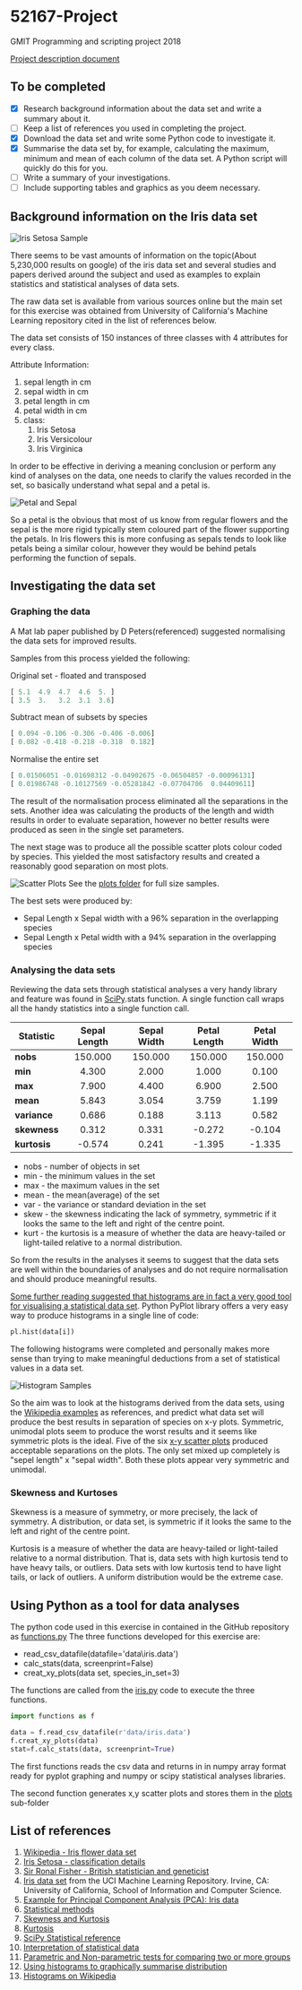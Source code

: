 <!-- https://guides.github.com/features/mastering-markdown/ -->

# 52167-Project

GMIT Programming and scripting project 2018

[Project description document](doc/GMIT_Project_Description.pdf)

## To be completed

- [x] Research background information about the data set and write a summary about it.
- [ ] Keep a list of references you used in completing the project.
- [x] Download the data set and write some Python code to investigate it.
- [x] Summarise the data set by, for example, calculating the maximum, minimum and mean of each column of the data set. A Python script will quickly do this for you.
- [ ] Write a summary of your investigations.
- [ ] Include supporting tables and graphics as you deem necessary.

## Background information on the Iris data set

![Iris Setosa Sample](http://www.twofrog.com/images/iris38a.jpg)

There seems to be vast amounts of information on the topic(About 5,230,000 results on google) of the iris data set and several studies and papers derived around the subject and used as examples to explain statistics and statistical analyses of data sets.

The raw data set is available from various sources online but the main set for this exercise was obtained from University of California's Machine Learning repository cited in the list of references below.

The data set consists of 150 instances of three classes with 4 attributes for every class.

Attribute Information:

1. sepal length in cm
1. sepal width in cm
1. petal length in cm
1. petal width in cm
1. class:
   1. Iris Setosa
   1. Iris Versicolour
   1. Iris Virginica

In order to be effective in deriving a meaning conclusion or perform any kind of analyses on the data, one needs to clarify the values recorded in the set, so basically understand what sepal and a petal is.

![Petal and Sepal](https://www.wpclipart.com/plants/diagrams/plant_parts/petal_sepal_label.png)

So a petal is the obvious that most of us know from regular flowers and the sepal is the more rigid typically stem coloured part of the flower supporting the petals. In Iris flowers this is more confusing as sepals tends to look like petals being a similar colour, however they would be behind petals performing the function of sepals.

## Investigating the data set

### Graphing the data

A Mat lab paper published by D Peters(referenced) suggested normalising the data sets for improved results.

Samples from this process yielded the following:

Original set - floated and transposed

```python
[ 5.1  4.9  4.7  4.6  5. ]
[ 3.5  3.   3.2  3.1  3.6]
```

Subtract mean of subsets by species

```python
[ 0.094 -0.106 -0.306 -0.406 -0.006]
[ 0.082 -0.418 -0.218 -0.318  0.182]
```

Normalise the entire set

```python
[ 0.01506051 -0.01698312 -0.04902675 -0.06504857 -0.00096131]
[ 0.01986748 -0.10127569 -0.05281842 -0.07704706  0.04409611]
```

The result of the normalisation process eliminated all the separations in the sets. Another idea was calculating the products of the length and width results in order to evaluate separation, however no better results were produced as seen in the single set parameters.

The next stage was to produce all the possible scatter plots colour coded by species. This yielded the most satisfactory results and created a reasonably good separation on most plots.

![Scatter Plots](samples/Capture.JPG)
See the [plots folder](plots/) for full size samples.

The best sets were produced by:

- Sepal Length x Sepal width with a 96% separation in the overlapping species
- Sepal Length x Petal width with a 94% separation in the overlapping species

### Analysing the data sets

Reviewing the data sets through statistical analyses a very handy library and feature was found in [SciPy][1].stats function. A single function call wraps all the handy statistics into a single function call.

Statistic|Sepal Length|Sepal Width|Petal Length|Petal Width
---------|:----------:|:---------:|:----------:|:-----------:
**nobs**|150.000|150.000|150.000|150.000
**min**|4.300|2.000|1.000|0.100
**max**|7.900|4.400|6.900|2.500
**mean**|5.843|3.054|3.759|1.199
**variance**|0.686|0.188|3.113|0.582
**skewness**|0.312|0.331|-0.272|-0.104
**kurtosis**|-0.574|0.241|-1.395|-1.335

- nobs  - number of objects in set
- min   - the minimum values in the set
- max   - the maximum values in the set
- mean  - the mean(average) of the set
- var   - the variance or standard deviation in the set
- skew  - the skewness indicating the lack of symmetry, symmetric if it looks the same to the left and right of the centre point.
- kurt  - the kurtosis is a measure of whether the data are heavy-tailed or light-tailed relative to a normal distribution.

So from the results in the analyses it seems to suggest that the data sets are well within the boundaries of analyses and do not require normalisation and should produce meaningful results.

[Some further reading suggested that histograms are in fact a very good tool for visualising a statistical data set][5]. Python PyPlot library offers a very easy way to produce histograms in a single line of code:

```python
pl.hist(data[i])
```

The following histograms were completed and personally makes more sense than trying to make meaningful deductions from a set of statistical values in a data set.

![Histogram Samples](samples/Histograms.jpg)

So the aim was to look at the histograms derived from the data sets, using the [Wikipedia examples][6] as references, and predict what data set will produce the best results in separation of species on x-y plots. Symmetric, unimodal plots seem to produce the worst results and it seems like symmetric plots is the ideal. Five of the six [x-y scatter plots][4] produced acceptable separations on the plots. The only set mixed up completely is "sepel length" x "sepal width". Both these plots appear very symmetric and unimodal.

### Skewness and Kurtoses

Skewness is a measure of symmetry, or more precisely, the lack of symmetry. A distribution, or data set, is symmetric if it looks the same to the left and right of the centre point.

Kurtosis is a measure of whether the data are heavy-tailed or light-tailed relative to a normal distribution. That is, data sets with high kurtosis tend to have heavy tails, or outliers. Data sets with low kurtosis tend to have light tails, or lack of outliers. A uniform distribution would be the extreme case.

## Using Python as a tool for data analyses

The python code used in this exercise in contained in the GitHub repository as [functions.py][2] The three functions developed for this exercise are:

- read_csv_datafile(datafile='data\\iris.data')
- calc_stats(data, screenprint=False)
- creat_xy_plots(data set, species_in_set=3)

The functions are called from the [iris.py][3] code to execute the three functions.

```python
import functions as f

data = f.read_csv_datafile(r'data/iris.data')
f.creat_xy_plots(data)
stat=f.calc_stats(data, screenprint=True)
```

The first functions reads the csv data and returns in in numpy array format ready for pyplot graphing and numpy or scipy statistical analyses libraries.

The second function generates x,y scatter plots and stores them in the [plots][4] sub-folder

## List of references

1. [Wikipedia - Iris flower data set](https://en.wikipedia.org/wiki/Iris_flower_data_set)
1. [Iris Setosa - classification details](https://alchetron.com/Iris-setosa)
1. [Sir Ronal Fisher - British statistician and geneticist](https://en.wikipedia.org/wiki/Ronald_Fisher)
1. [Iris data set](https://archive.ics.uci.edu/ml/datasets/iris) from the UCI Machine Learning Repository. Irvine, CA: University of California, School of Information and Computer Science.
1. [Example for Principal Component Analysis (PCA): Iris data](https://www.math.umd.edu/~petersd/666/html/iris_pca.html)
1. [Statistical methods](https://www.encyclopedia.com/computing/dictionaries-thesauruses-pictures-and-press-releases/statistical-methods)
1. [Skewness and Kurtosis](https://www.itl.nist.gov/div898/handbook/eda/section3/eda35b.htm)
1. [Kurtosis](https://en.wikipedia.org/wiki/Kurtosis)
1. [SciPy Statistical reference](https://docs.scipy.org/doc/scipy/reference/generated/scipy.stats.describe.html)
1. [Interpretation of statistical data](https://blog.udemy.com/interpretation-of-data/)
1. [Parametric and Non-parametric tests for comparing two or more groups](https://www.healthknowledge.org.uk/public-health-textbook/research-methods/1b-statistical-methods/parametric-nonparametric-tests)
1. [Using histograms to graphically summarise distribution](https://www.itl.nist.gov/div898/handbook/eda/section3/histogra.htm)
1. [Histograms on Wikipedia](https://en.wikipedia.org/wiki/Histogram)

[1]: https://docs.scipy.org/doc/scipy/reference/generated/scipy.stats.describe.html
[2]: functions.py
[3]: iris.ph
[4]: /plots
[5]: https://www.itl.nist.gov/div898/handbook/eda/section3/histogra.htm
[6]: https://en.wikipedia.org/wiki/Histogram#Examples